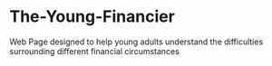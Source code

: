 # The-Young-Financier
Web Page designed to help young adults understand the difficulties surrounding different financial circumstances 
